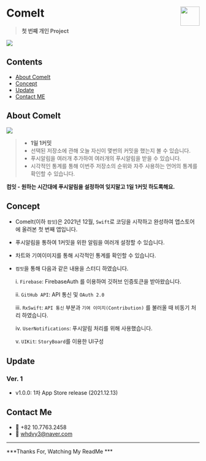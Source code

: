 # ComeIt <img src = "https://github.com/JongPyoAhn/Gitramy/blob/main/Gitramy/Assets.xcassets/AppIcon.appiconset/1024.png?raw=true" width = 50 align = right>

> **첫 번째 개인 Project**

[<img src = "https://devimages-cdn.apple.com/app-store/marketing/guidelines/images/badge-download-on-the-app-store.svg">](https://apps.apple.com/kr/app/컴잇/id1599428215?mt=8)

## Contents
* [About ComeIt](https://github.com/JongPyoAhn/Gitramy/blob/main/README.md#about-ComeIt)
* [Concept](https://github.com/JongPyoAhn/ComeIt#concept)
* [Update](https://github.com/JongPyoAhn/ComeIt#update)
* [Contact ME](https://github.com/JongPyoAhn/ComeIt#contact-me)

## About ComeIt

<img src = "https://github.com/JongPyoAhn/Gitramy/blob/main/ScreenShots/ComeitScreenshot.png?raw=true">

> - **1일 1커밋**
> - 선택된 저장소에 관해 오늘 자신이 몇번의 커밋을 했는지 볼 수 있습니다.
> - 푸시알림을 여러개 추가하여 여러개의 푸시알림을 받을 수 있습니다.
> - 시각적인 통계를 통해 이번주 저장소의 순위와 자주 사용하는 언어의 통계를 확인할 수 있습니다.

**컴잇 - 원하는 시간대에 푸시알림을 설정하여 잊지말고 1일 1커밋 하도록해요.**

## Concept

- ComeIt(이하 `컴잇`)은 2021년 12월, `Swift`로 코딩을 시작하고 완성하여 앱스토어에 올려본 첫 번째 앱입니다.
- 푸시알림을 통하여 1커밋을 위한 알림을 여러개 설정할 수 있습니다.
- 차트와 기여이미지를 통해 시각적인 통계를 확인할 수 있습니다.
- `컴잇`을 통해 다음과 같은 내용을 스터디 하였습니다.

    i. `Firebase`: FirebaseAuth 를 이용하여 깃허브 인증토큰을 받아왔습니다.
    
    ii. `GitHub API`: API 통신 및 `OAuth 2.0`
    
    iii. `RxSwift`: `API 통신` 부분과 `기여 이미지(Contribution)` 를 불러올 때 비동기 처리 하였습니다.
    
    iv. `UserNotifications`: 푸시알림 처리를 위해 사용했습니다.
    
    v. `UIKit`: `StoryBoard`를 이용한 UI구성

## Update
### Ver. 1
- v1.0.0: 1차 App Store release (2021.12.13)

## Contact Me
- 📱 +82 10.7763.2458
- 📧 whdvy3@naver.com

***
***Thanks For, Watching My ReadMe ***
